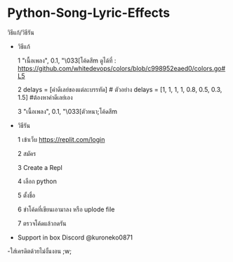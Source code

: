 # Python-Song-Lyric-Effects

วิธีแก้/วิธีรัน


- วิธีแก้
  
  1 "เนื้อเพลง", 0.1, "\033[โค้ดสีm ดูได้ที่ : https://github.com/whitedevops/colors/blob/c998952eaed0/colors.go#L5
  
  2  delays = [ค่าดีเลย์ของแต่ละบรรทัด] # ตัวอย่าง  delays = [1, 1, 1, 1, 0.8, 0.5, 0.3, 1.5] #ต้องหาค่าดีเลย์เอง
  
  3  "เนื้อเพลง", 0.1, "\033[ตัวหนา;โค้ดสีm

- วิธีรัน
  
  1 เข้าเว็บ https://replit.com/login
  
  2 สมัคร
  
  3 Create a Repl
  
  4 เลือก python
  
  5 ตั้งชื่อ
  
  6 ขำโค้ดที่เขียนเอามาลง หรือ uplode file
  
  7 ตรวจโค้ดแล้วกดรัน
  
 - Support in box Discord @kuroneko0871

-ใส่เครดิตด้วยไม่งั้นงอน ;w;
